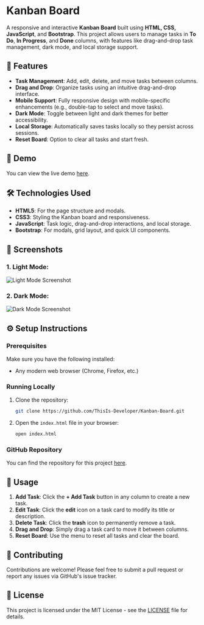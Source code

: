 # Kanban Board

A responsive and interactive **Kanban Board** built using **HTML, CSS, JavaScript**, and **Bootstrap**. This project allows users to manage tasks in **To Do**, **In Progress**, and **Done** columns, with features like drag-and-drop task management, dark mode, and local storage support.


## 📑 Features
- **Task Management**: Add, edit, delete, and move tasks between columns.
- **Drag and Drop**: Organize tasks using an intuitive drag-and-drop interface.
- **Mobile Support**: Fully responsive design with mobile-specific enhancements (e.g., double-tap to select and move tasks).
- **Dark Mode**: Toggle between light and dark themes for better accessibility.
- **Local Storage**: Automatically saves tasks locally so they persist across sessions.
- **Reset Board**: Option to clear all tasks and start fresh.

## 🚀 Demo
You can view the live demo [here](https://kanbanboard.pages.dev/#).

## 🛠️ Technologies Used
- **HTML5**: For the page structure and modals.
- **CSS3**: Styling the Kanban board and responsiveness.
- **JavaScript**: Task logic, drag-and-drop interactions, and local storage.
- **Bootstrap**: For modals, grid layout, and quick UI components.

## 📸 Screenshots
### 1. Light Mode:
![Light Mode Screenshot](lightmode.png)

### 2. Dark Mode:
![Dark Mode Screenshot](darkmode.png)


## ⚙️ Setup Instructions
### Prerequisites
Make sure you have the following installed:
- Any modern web browser (Chrome, Firefox, etc.)

### Running Locally
1. Clone the repository:
   ```bash
   git clone https://github.com/ThisIs-Developer/Kanban-Board.git
   ```

2. Open the `index.html` file in your browser:
   ```bash
   open index.html
   ```

### GitHub Repository
You can find the repository for this project [here](https://github.com/ThisIs-Developer/Kanban-Board).

## 📝 Usage
1. **Add Task**: Click the **+ Add Task** button in any column to create a new task.
2. **Edit Task**: Click the **edit** icon on a task card to modify its title or description.
3. **Delete Task**: Click the **trash** icon to permanently remove a task.
4. **Drag and Drop**: Simply drag a task card to move it between columns.
5. **Reset Board**: Use the menu to reset all tasks and clear the board.

## 🙌 Contributing
Contributions are welcome! Please feel free to submit a pull request or report any issues via GitHub's issue tracker.

## 📄 License
This project is licensed under the MIT License - see the [LICENSE](LICENSE) file for details.
